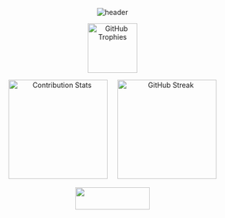 <div align="center">

<!--- ![GitHub WidgetBox](https://github-widgetbox.vercel.app/api/profile?username=vasilev17&data=followers,repositories,commits&theme=dark_magic_girl) --->

 ![header](https://capsule-render.vercel.app/api?type=waving&color=gradient&customColorList=30&height=200&section=header&text=Valentin%20Vasilev&fontSize=55&fontColor=#FFFFFF) 

<!--- ![Typing SVG](https://readme-typing-svg.demolab.com?font=Fira+Code&weight=500&size=25&pause=1000&center=true&width=700&lines=Hi%2C+I'm+Valentin+Vasilev;Software+developer+based+in+Sofia%2C+Bulgaria) --->

<p align="center">
  <img 
    src="https://github-profile-trophy.vercel.app/?username=vasilev17&column=5&margin-w=5&margin-h=5&title=-Reviews&rank=-C,-?" 
    alt="GitHub Trophies" 
    height="100"
  />
</p>

<p align="center">
  <img src="https://github-contribution-stats.vercel.app/api/?username=vasilev17" alt="Contribution Stats" height="200">
  &nbsp;&nbsp;&nbsp;
  <img src="https://github-readme-streak-stats.herokuapp.com?user=vasilev17&theme=ocean-gradient&hide_border=true&border_radius=10&card_width=450" alt="GitHub Streak" height="200">
</p>




<!--- ![Top Langs](https://github-readme-stats.vercel.app/api/top-langs/?username=vasilev17&layout=compact&langs_count=15) --->



<!--- ![Activity graph](https://github-readme-activity-graph.vercel.app/graph?username=vasilev17&theme=react-dark) --->

<a href="https://www.linkedin.com/in/valentin-vasilev-38ab39294/">
<img src="https://img.shields.io/badge/LinkedIn-0077B5?style=for-the-badge&logo=linkedin&logoColor=white" width="150px" height="45px" />
</a>


<!--- ![GitHub WidgetBox](https://github-widgetbox.vercel.app/api/profile?username=vasilev17&data=followers,repositories,stars,commits&theme=default) --->

<!--- ![GitHub WidgetBox](https://github-widgetbox.vercel.app/api/profile?username=vasilev17&data=followers,repositories,stars,commits&theme=nautilus) --->


</div>
